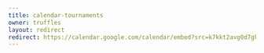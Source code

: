 ```yaml
---
title: calendar-tournaments
owner: truffles
layout: redirect
redirect: https://calendar.google.com/calendar/embed?src=k7kkt2avg0d7gk7q22slc2u3r8%40group.calendar.google.com
---
```


